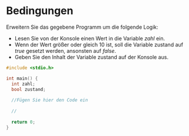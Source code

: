 # Bedingungen

Erweitern Sie das gegebene Programm um die folgende Logik:
- Lesen Sie von der Konsole einen Wert in die Variable *zahl* ein.
- Wenn der Wert größer oder gleich 10 ist, soll die Variable zustand auf *true* gesetzt werden, ansonsten auf *false*.
- Geben Sie den Inhalt der Variable zustand auf der Konsole aus.

```cpp
#include <stdio.h>

int main() {
  int zahl;
  bool zustand;
  
  //Fügen Sie hier den Code ein
  
  //
  
  return 0;
}
```
